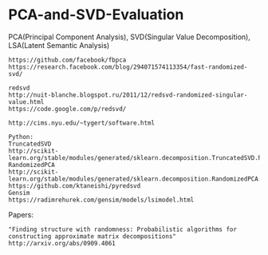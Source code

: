 # PCA-and-SVD-Evaluation
PCA(Principal Component Analysis), SVD(Singular Value Decomposition), LSA(Latent Semantic Analysis)

~~~
https://github.com/facebook/fbpca
https://research.facebook.com/blog/294071574113354/fast-randomized-svd/

redsvd
http://nuit-blanche.blogspot.ru/2011/12/redsvd-randomized-singular-value.html
https://code.google.com/p/redsvd/

http://cims.nyu.edu/~tygert/software.html

Python:
TruncatedSVD
http://scikit-learn.org/stable/modules/generated/sklearn.decomposition.TruncatedSVD.html
RandomizedPCA
http://scikit-learn.org/stable/modules/generated/sklearn.decomposition.RandomizedPCA.html#sklearn.decomposition.RandomizedPCA
https://github.com/ktaneishi/pyredsvd
Gensim
https://radimrehurek.com/gensim/models/lsimodel.html
~~~

Papers:
~~~
"Finding structure with randomness: Probabilistic algorithms for constructing approximate matrix decompositions"
http://arxiv.org/abs/0909.4061
~~~
